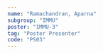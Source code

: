 ```yaml
---
name: "Ramachandran, Aparna"
subgroup: "IMMU"
poster: "IMMU-3"
tag: "Poster Presenter"
code: "PS03"
---
```


